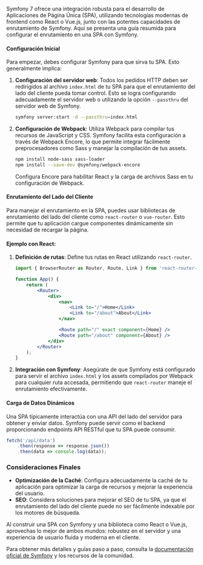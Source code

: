 Symfony 7 ofrece una integración robusta para el desarrollo de Aplicaciones de Página Única (SPA), utilizando tecnologías modernas de frontend como React o Vue.js, junto con las potentes capacidades de enrutamiento de Symfony. Aquí se presenta una guía resumida para configurar el enrutamiento en una SPA con Symfony.

#### Configuración Inicial

Para empezar, debes configurar Symfony para que sirva tu SPA. Esto generalmente implica:

1. **Configuración del servidor web**: Todos los pedidos HTTP deben ser redirigidos al archivo `index.html` de tu SPA para que el enrutamiento del lado del cliente pueda tomar control. Esto se logra configurando adecuadamente el servidor web o utilizando la opción `--passthru` del servidor web de Symfony.

    ```bash
    symfony server:start -d --passthru=index.html
    ```

2. **Configuración de Webpack**: Utiliza Webpack para compilar tus recursos de JavaScript y CSS. Symfony facilita esta configuración a través de Webpack Encore, lo que permite integrar fácilmente preprocesadores como Sass y manejar la compilación de tus assets.

    ```bash
    npm install node-sass sass-loader
    npm install --save-dev @symfony/webpack-encore
    ```

    Configura Encore para habilitar React y la carga de archivos Sass en tu configuración de Webpack.

#### Enrutamiento del Lado del Cliente

Para manejar el enrutamiento en la SPA, puedes usar bibliotecas de enrutamiento del lado del cliente como `react-router` o `vue-router`. Esto permite que tu aplicación cargue componentes dinámicamente sin necesidad de recargar la página.

#### Ejemplo con React:

1. **Definición de rutas**: Define tus rutas en React utilizando `react-router`.

    ```jsx
    import { BrowserRouter as Router, Route, Link } from 'react-router-dom';

    function App() {
        return (
            <Router>
                <div>
                    <nav>
                        <Link to="/">Home</Link>
                        <Link to="/about">About</Link>
                    </nav>

                    <Route path="/" exact component={Home} />
                    <Route path="/about" component={About} />
                </div>
            </Router>
        );
    }
    ```

2. **Integración con Symfony**: Asegúrate de que Symfony está configurado para servir el archivo `index.html` y los assets compilados por Webpack para cualquier ruta accesada, permitiendo que `react-router` maneje el enrutamiento efectivamente.

#### Carga de Datos Dinámicos

Una SPA típicamente interactúa con una API del lado del servidor para obtener y enviar datos. Symfony puede servir como el backend proporcionando endpoints API RESTful que tu SPA puede consumir.

```javascript
fetch('/api/data')
    .then(response => response.json())
    .then(data => console.log(data));
```

### Consideraciones Finales

- **Optimización de la Caché**: Configura adecuadamente la caché de tu aplicación para optimizar la carga de recursos y mejorar la experiencia del usuario.
- **SEO**: Considera soluciones para mejorar el SEO de tu SPA, ya que el enrutamiento del lado del cliente puede no ser fácilmente indexable por los motores de búsqueda.

Al construir una SPA con Symfony y una biblioteca como React o Vue.js, aprovechas lo mejor de ambos mundos: robustez en el servidor y una experiencia de usuario fluida y moderna en el cliente.

Para obtener más detalles y guías paso a paso, consulta la [documentación oficial de Symfony](https://symfony.com/doc/current/routing.html) y los recursos de la comunidad.